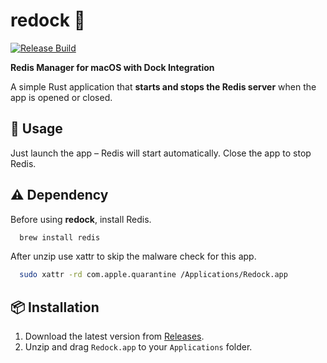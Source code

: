 # redock 🌱
[![Release Build](https://github.com/stillouyng/redock/actions/workflows/release.yml/badge.svg)](https://github.com/stillouyng/redock/actions/workflows/release.yml)

**Redis Manager for macOS with Dock Integration**

A simple Rust application that **starts and stops the Redis server** when the app is opened or closed.
## 🚀 Usage
Just launch the app – Redis will start automatically. Close the app to stop Redis.

## ⚠️ Dependency
Before using **redock**, install Redis.
```bash
  brew install redis
```
After unzip use xattr to skip the malware check for this app.
```bash
  sudo xattr -rd com.apple.quarantine /Applications/Redock.app
```

## 📦 Installation
1. Download the latest version from [Releases](https://github.com/stillouyng/redock/releases).
2. Unzip and drag `Redock.app` to your `Applications` folder.  
